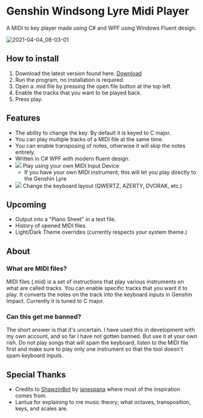 # Genshin Windsong Lyre Midi Player

A MIDI to key player made using C# and WPF using Windows Fluent design.

![2021-04-04_08-03-01](https://user-images.githubusercontent.com/25006819/113494611-61f4fb00-951c-11eb-98d2-c13980def63e.png)

## How to install

1. Download the latest version found here. [Download](https://github.com/sabihoshi/GenshinLyreMidiPlayer/releases/latest)
2. Run the program, no installation is required.
3. Open a .mid file by pressing the open file button at the top left.
4. Enable the tracks that you want to be played back.
5. Press play.

## Features

* The ability to change the key. By default it is keyed to C major.
* You can play multiple tracks of a MIDI file at the same time.
* You can enable transposing of notes, otherwise it will skip the notes entirely.
* Written in C# WPF with modern fluent design.
* [![](https://img.shields.io/badge/v1.2.0-New!-yellow)](https://github.com/sabihoshi/GenshinLyreMidiPlayer/releases/tag/v1.2.0) Play using your own MIDI Input Device
  - If you have your own MIDI instrument, this will let you play directly to the Genshin Lyre
* [![](https://img.shields.io/badge/v1.3.1-New!-yellow)](https://github.com/sabihoshi/GenshinLyreMidiPlayer/releases/tag/v1.3.1) Change the keyboard layout (QWERTZ, AZERTY, DVORAK, etc.)

## Upcoming
* Output into a "Piano Sheet" in a text file.
* History of opened MIDI files.
* Light/Dark Theme overrides (currently respects your system theme.)

## About

### What are MIDI files?
MIDI files (.mid) is a set of instructions that play various instruments on what are called tracks. You can enable specific tracks that you want it to play. It converts the notes on the track into the keyboard inputs in Genshin Impact. Currently it is tuned to C major.

### Can this get me banned?
The short answer is that it's uncertain. I have used this in development with my own account, and so far I have not gotten banned. But use it at your own rish. Do not play songs that will spam the keyboard, listen to the MIDI file first and make sure to play only one instrument so that the tool doesn't spam keyboard inputs.

## Special Thanks
* Credits to [ShawzinBot](https://github.com/ianespana/ShawzinBot) by [ianespana](ianespana) where most of the inspiration comes from.
* Lantua for explaining to me music theory; what octaves, transposition, keys, and scales are.
